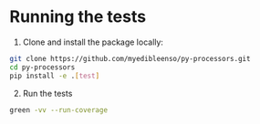 # Running the tests

1. Clone and install the package locally:
```bash
git clone https://github.com/myedibleenso/py-processors.git
cd py-processors
pip install -e .[test]
```
2. Run the tests
```bash
green -vv --run-coverage
```
